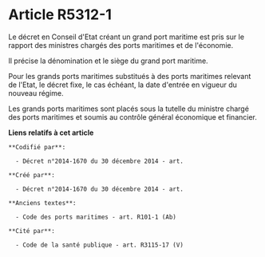 # Article R5312-1

Le décret en Conseil d'Etat créant un grand port maritime est pris sur le rapport des ministres chargés des ports maritimes
et de l'économie.

Il précise la dénomination et le siège du grand port maritime.

Pour les grands ports maritimes substitués à des ports maritimes relevant de l'Etat, le décret fixe, le cas échéant, la date
d'entrée en vigueur du nouveau régime.

Les grands ports maritimes sont placés sous la tutelle du ministre chargé des ports maritimes et soumis au contrôle général
économique et financier.

**Liens relatifs à cet article**

	**Codifié par**:

	  - Décret n°2014-1670 du 30 décembre 2014 - art.

	**Créé par**:

	  - Décret n°2014-1670 du 30 décembre 2014 - art.

	**Anciens textes**:

	  - Code des ports maritimes - art. R101-1 (Ab)

	**Cité par**:

	  - Code de la santé publique - art. R3115-17 (V)
